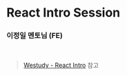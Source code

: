 # React Intro Session

### 이정일 멘토님 (FE)

<br>

> [Westudy - React Intro](https://study.wecode.co.kr/session/113) 참고
